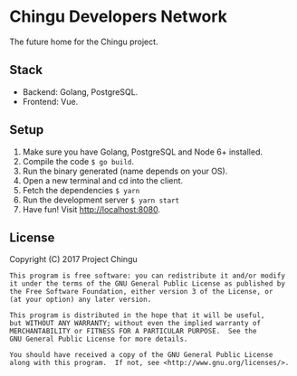 # Chingu Developers Network

The future home for the Chingu project.

## Stack

* Backend: Golang, PostgreSQL.
* Frontend: Vue.

## Setup

1. Make sure you have Golang, PostgreSQL and Node 6+ installed.
2. Compile the code `$ go build`.
3. Run the binary generated (name depends on your OS).
4. Open a new terminal and cd into the client.
5. Fetch the dependencies `$ yarn`
6. Run the development server `$ yarn start`
7. Have fun! Visit [http://localhost:8080](http://localhost:8080).

## License

Copyright (C) 2017  Project Chingu

    This program is free software: you can redistribute it and/or modify
    it under the terms of the GNU General Public License as published by
    the Free Software Foundation, either version 3 of the License, or
    (at your option) any later version.

    This program is distributed in the hope that it will be useful,
    but WITHOUT ANY WARRANTY; without even the implied warranty of
    MERCHANTABILITY or FITNESS FOR A PARTICULAR PURPOSE.  See the
    GNU General Public License for more details.

    You should have received a copy of the GNU General Public License
    along with this program.  If not, see <http://www.gnu.org/licenses/>.
